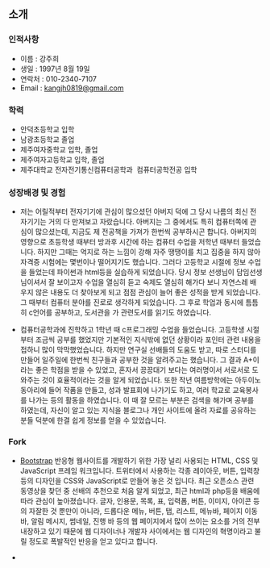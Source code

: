 ## 소개

### 인적사항
 * 이름 : 강주희
 * 생일 : 1997년 8월 19일
 * 연락처 : 010-2340-7107
 * Email : <kangjh0819@gmail.com>
 
### 학력
 * 안덕초등학교 입학
 * 남광초등학교 졸업
 * 제주여자중학교 입학, 졸업
 * 제주여자고등학교 입학, 졸업
 * 제주대학교 전자전기통신컴퓨터공학과  컴퓨터공학전공 입학

### 성장배경 및 경험
* 저는 어릴적부터 전자기기에 관심이 많으셨던 아버지 덕에 그 당시 나름의 최신 전자기기는 거의 다 만져보고 자랐습니다. 아버지는 그 중에서도 특히 컴퓨터쪽에 관심이 많으셨는데, 지금도 제 전공책을 가져가 한번씩 공부하시곤 합니다. 아버지의 영향으로 초등학생 때부터 방과후 시간에 하는 컴퓨터 수업을 저학년 때부터 들었습니다. 하지만 그때는 억지로 하는 느낌이 강해 자주 땡땡이를 치고 집중을 하지 않아 자격증 시험에는 몇번이나 떨어지기도 했습니다. 그러다 고등학교 시절에 정보 수업을 들었는데 파이썬과 html등을 실습하게 되었습니다. 당시 정보 선생님이 담임선생님이셔서 잘 보이고자 수업을 열심히 듣고 숙제도 열심히 해가다 보니 자연스레 배우지 않은 내용도 더 찾아보게 되고 점점 관심이 늘어 좋은 성적을 받게 되었습니다. 그 때부터 컴퓨터 분야를 진로로 생각하게 되었습니다. 그 후로 학업과 동시에 틈틈히 c언어를 공부하고, 도서관을 가 관련도서를 읽기도 하였습니다.

* 컴퓨터공학과에 진학하고 1학년 때 c프로그래밍 수업을 들었습니다. 고등학생 시절부터 조금씩 공부를 했었지만 기본적인 지식밖에 없던 상황이라 포인터 관련 내용을 접하니 많이 막막했었습니다. 하지만 연구실 선배들의 도움도 받고, 따로 스터디를 만들어 일주일에 한번씩 친구들과 공부한 것을 알려주고는 했습니다. 그 결과 A+이라는 좋은 학점을 받을 수 있었고, 혼자서 끙끙대기 보다는 여러명이서 서로서로 도와주는 것이 효율적이라는 것을 알게 되었습니다. 또한 작년 여름방학에는 아두이노 동아리에 들어 작품을 만들고, 성과 발표회에 나가기도 하고, 여러 학교로 교육봉사를 나가는 등의 활동을 하였습니다. 이 때 잘 모르는 부분은 검색을 해가며 공부를 하였는데, 자신이 알고 있는 지식을 블로그나 개인 사이트에 올려 자료를 공유하는 분들 덕분에 한결 쉽게 정보를 얻을 수 있었습니다. 
 
### Fork
* [Bootstrap](https://github.com/twbs/bootstrap)
 반응형 웹사이트를 개발하기 위한 가장 널리 사용되는 HTML, CSS 및 JavaScript 프레임 워크입니다. 트위터에서 사용하는 각종 레이아웃, 버튼, 입력창 등의 디자인을 CSS와 JavaScript로 만들어 놓은 것 입니다. 최근 오픈소스 관련 동영상을 찾던 중 선배의 추천으로 처음 알게 되었고, 최근 html과 php등을 배움에 따라 관심이 높아졌습니다. 글자, 인용문, 목록, 표, 입력폼, 버튼, 이미지, 아이콘 등의 자잘한 것 뿐만이 아니라, 드롭다운 메뉴, 버튼, 탭, 리스트, 메뉴바, 페이지 이동 바, 알림 메시지, 썸네일, 진행 바 등의 웹 페이지에서 많이 쓰이는 요소를 거의 전부 내장하고 있기 때문에 웹 디자이너나 개발자 사이에서는 웹 디자인의 혁명이라고 불릴 정도로 폭발적인 반응을 얻고 있다고 합니다.
 
*
